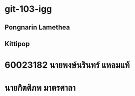 # git-103-igg

## Pongnarin Lamethea

## Kittipop

# 60023182 นายพงษ์นรินทร์ แหลมแท้

# นายกิตติภพ มาตรศาลา 